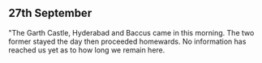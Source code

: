 ## 27th September

"The Garth Castle, Hyderabad and Baccus came in this morning. The two former stayed the day then proceeded homewards. No information has reached us yet as to how long we remain here.